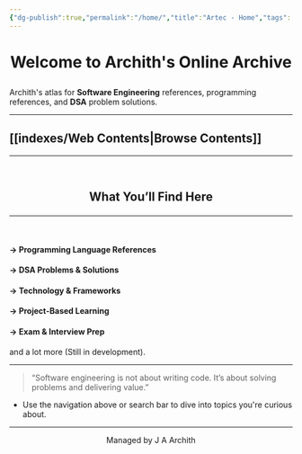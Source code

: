```yaml
---
{"dg-publish":true,"permalink":"/home/","title":"Artec - Home","tags":["gardenEntry"],"dgEnableSearch":true}
---
```



<h1 align="center">

Welcome to Archith's Online Archive

</h1>

Archith's atlas for **Software Engineering** references, programming references, and **DSA** problem solutions.


---

## [[indexes/Web Contents\|Browse Contents]]


---
 <br>
 <h2 align="center">
 
 What You’ll Find Here

</h2>

---
<br>

#### -> **Programming Language References**
#### -> **DSA Problems & Solutions**

#### -> **Technology & Frameworks**

#### -> **Project-Based Learning**

#### -> **Exam & Interview Prep**

and a lot more (Still in development).


---

> “Software engineering is not about writing code. It’s about solving problems and delivering value.”

- Use the navigation above or search bar to dive into topics you're curious about.


---

<center>
Managed by J A Archith
</center>

